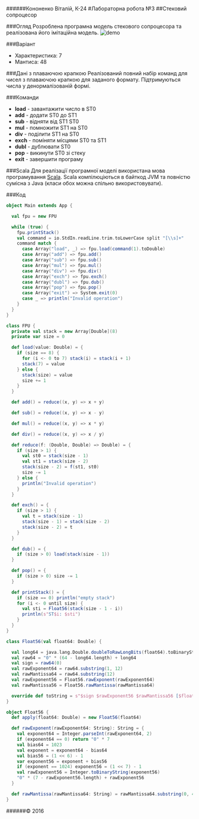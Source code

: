 ######Кононенко Віталій, К-24
#Лабораторна робота №3
##Стековий сопроцесор
 
###Огляд
Розроблена програмна модель cтекового сопроцесора та реалізована його імітаційна модель.
![demo](http://i.imgur.com/vVHPt5C.png)

###Варіант
* Характеристика: 7 
* Мантиса: 48

###Дані з плаваючою крапкою
Реалізований повний набір команд для чисел з плаваючою крапкою для заданого
формату. Підтримуються числа у денормалізованій формі.

###Команди
* **load** - завантажити число в ST0
* **add** - додати ST0 до ST1
* **sub** - відняти від ST1 ST0
* **mul** - помножити ST1 на ST0
* **div** - поділити ST1 на ST0
* **exch** - поміняти місцями ST0 та ST1
* **dubl** - дублювати ST0
* **pop** - викинути ST0 зі стеку
* **exit** - завершити програму

###Scala
Для реалізації програмної моделі використана мова програмування [Scala](http://www.scala-lang.org/).
Scala компілюціються в байткод JVM та повністю сумісна з Java (класи обох можна спільно використовувати).

###Код
```scala
object Main extends App {

  val fpu = new FPU

  while (true) {
    fpu.printStack()
    val command = io.StdIn.readLine.trim.toLowerCase split "[\\s]+"
    command match {
      case Array("load", _) => fpu.load(command(1).toDouble)
      case Array("add") => fpu.add()
      case Array("sub") => fpu.sub()
      case Array("mul") => fpu.mul()
      case Array("div") => fpu.div()
      case Array("exch") => fpu.exch()
      case Array("dubl") => fpu.dub()
      case Array("pop") => fpu.pop()
      case Array("exit") => System.exit(0)
      case _ => println("Invalid operation")
    }
  }
}
```
```scala
class FPU {
  private val stack = new Array[Double](8)
  private var size = 0

  def load(value: Double) = {
    if (size == 8) {
      for (i <- 0 to 7) stack(i) = stack(i + 1)
      stack(7) = value
    } else {
      stack(size) = value
      size += 1
    }
  }

  def add() = reduce((x, y) => x + y)

  def sub() = reduce((x, y) => x - y)

  def mul() = reduce((x, y) => x * y)

  def div() = reduce((x, y) => x / y)

  def reduce(f: (Double, Double) => Double) = {
    if (size > 1) {
      val st0 = stack(size - 1)
      val st1 = stack(size - 2)
      stack(size - 2) = f(st1, st0)
      size -= 1
    } else {
      println("Invalid operation")
    }
  }

  def exch() = {
    if (size > 1) {
      val t = stack(size - 1)
      stack(size - 1) = stack(size - 2)
      stack(size - 2) = t
    }
  }

  def dub() = {
    if (size > 0) load(stack(size - 1))
  }

  def pop() = {
    if (size > 0) size -= 1
  }

  def printStack() = {
    if (size == 0) println("empty stack")
    for (i <- 0 until size) {
      val sti = Float56(stack(size - 1 - i))
      println(s"ST$i: $sti")
    }
  }
}
```
```scala
class Float56(val float64: Double) {

  val long64 = java.lang.Double.doubleToRawLongBits(float64).toBinaryString
  val raw64 = "0" * (64 - long64.length) + long64
  val sign = raw64(0)
  val rawExponent64 = raw64.substring(1, 12)
  val rawMantissa64 = raw64.substring(12)
  val rawExponent56 = Float56.rawExponent(rawExponent64)
  val rawMantissa56 = Float56.rawMantissa(rawMantissa64)

  override def toString = s"$sign $rawExponent56 $rawMantissa56 [$float64]"
}

object Float56 {
  def apply(float64: Double) = new Float56(float64)

  def rawExponent(rawExponent64: String): String = {
    val exponent64 = Integer.parseInt(rawExponent64, 2)
    if (exponent64 == 0) return "0" * 7
    val bias64 = 1023
    val exponent = exponent64 - bias64
    val bias56 = (1 << 6) - 1
    var exponent56 = exponent + bias56
    if (exponent == 1024) exponent56 = (1 << 7) - 1
    val rawExponent56 = Integer.toBinaryString(exponent56)
    "0" * (7 - rawExponent56.length) + rawExponent56
  }

  def rawMantissa(rawMantissa64: String) = rawMantissa64.substring(0, 48)
}
```
######© 2016